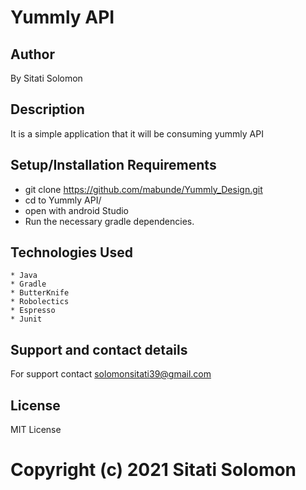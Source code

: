 # Yummly API
## Author
By Sitati Solomon

## Description
It is a simple application that it will be consuming yummly API

## Setup/Installation Requirements
* git clone https://github.com/mabunde/Yummly_Design.git
* cd to Yummly API/
* open with android Studio
* Run the necessary gradle dependencies.

## Technologies Used
    * Java
    * Gradle
    * ButterKnife
    * Robolectics
    * Espresso
    * Junit

## Support and contact details
For support contact solomonsitati39@gmail.com

## License
MIT License

# Copyright (c) 2021 Sitati Solomon